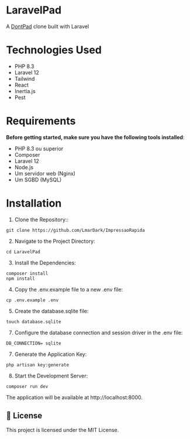 # LaravelPad
A <a target="_blank" href="https://dontpad.com/">DontPad</a> clone built with Laravel

# Technologies Used

  - PHP 8.3
  - Laravel 12
  - Tailwind
  - React
  - Inertia.js
  - Pest

# Requirements
**Before getting started, make sure you have the following tools installed**:
  - PHP 8.3 ou superior
  - Composer
  - Laravel 12
  - Node.js
  - Um servidor web (Nginx)
  - Um SGBD (MySQL)

# Installation
1. Clone the Repository::
```
git clone https://github.com/LmarDark/ImpressaoRapida
```

2. Navigate to the Project Directory:
```
cd LaravelPad
```

3. Install the Dependencies:
```
composer install
npm install
```

4. Copy the .env.example file to a new .env file:
```
cp .env.example .env
```

5. Create the database.sqlite file:
```
touch database.sqlite
```

7. Configure the database connection and session driver in the .env file:
```
DB_CONNECTION= sqlite
```

7. Generate the Application Key:
```
php artisan key:generate
```


8. Start the Development Server:
```
composer run dev
```
The application will be available at http://localhost:8000.

## 📄 License
This project is licensed under the MIT License.
